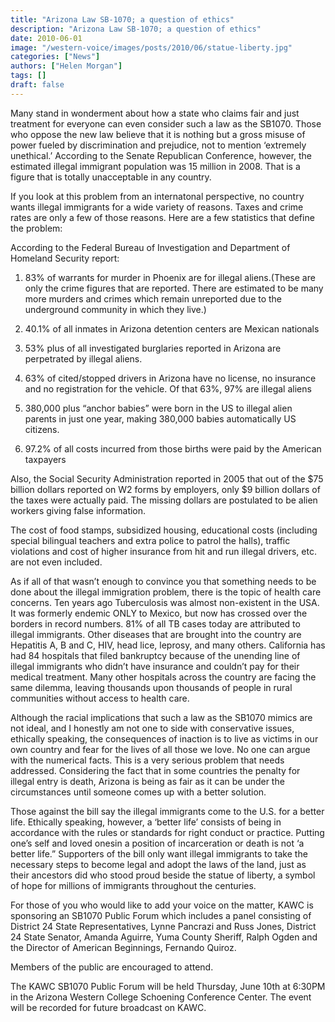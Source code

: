 ```yaml
---
title: "Arizona Law SB-1070; a question of ethics"
description: "Arizona Law SB-1070; a question of ethics"
date: 2010-06-01
image: "/western-voice/images/posts/2010/06/statue-liberty.jpg"
categories: ["News"]
authors: ["Helen Morgan"]
tags: []
draft: false
---
```

Many stand in wonderment about how a state who claims fair and just treatment for everyone can even consider such a law as the SB1070. Those who oppose the new law believe that it is nothing but a gross misuse of power fueled by discrimination and prejudice, not to mention ‘extremely unethical.’ According to the Senate Republican Conference, however, the estimated illegal immigrant population was 15 million in 2008. That is a figure that is totally unacceptable in any country.

If you look at this problem from an internatonal perspective, no country wants illegal immigrants for a wide variety of reasons. Taxes and crime rates are only a few of those reasons. Here are a few statistics that define the problem:

According to the Federal Bureau of Investigation and Department of Homeland Security report:

1. 83% of warrants for murder in Phoenix are for illegal aliens.(These are only the crime figures that are reported. There are estimated to be many more murders and crimes which remain unreported due to the underground community in which they live.)

2. 40.1% of all inmates in Arizona detention centers are Mexican nationals

3. 53% plus of all investigated burglaries reported in Arizona are perpetrated by illegal aliens.

4. 63% of cited/stopped drivers in Arizona have no license, no insurance and no registration for the vehicle. Of that 63%, 97% are illegal aliens

5. 380,000 plus “anchor babies” were born in the US to illegal alien parents in just one year, making 380,000 babies automatically US citizens.

6. 97.2% of all costs incurred from those births were paid by the American taxpayers

Also, the Social Security Administration reported in 2005 that out of the $75 billion dollars reported on W2 forms by employers, only $9 billion dollars of the taxes were actually paid. The missing dollars are postulated to be alien workers giving false information.

The cost of food stamps, subsidized housing, educational costs (including special bilingual teachers and extra police to patrol the halls), traffic violations and cost of higher insurance from hit and run illegal drivers, etc. are not even included.

As if all of that wasn’t enough to convince you that something needs to be done about the illegal immigration problem, there is the topic of health care concerns. Ten years ago Tuberculosis was almost non-existent in the USA. It was formerly endemic ONLY to Mexico, but now has crossed over the borders in record numbers. 81% of all TB cases today are attributed to illegal immigrants. Other diseases that are brought into the country are Hepatitis A, B and C, HIV, head lice, leprosy, and many others. California has had 84 hospitals that filed bankruptcy because of the unending line of illegal immigrants who didn’t have insurance and couldn’t pay for their medical treatment. Many other hospitals across the country are facing the same dilemma, leaving thousands upon thousands of people in rural communities without access to health care.

Although the racial implications that such a law as the SB1070 mimics are not ideal, and I honestly am not one to side with conservative issues, ethically speaking, the consequences of inaction is to live as victims in our own country and fear for the lives of all those we love. No one can argue with the numerical facts. This is a very serious problem that needs addressed. Considering the fact that in some countries the penalty for illegal entry is death, Arizona is being as fair as it can be under the circumstances until someone comes up with a better solution.

Those against the bill say the illegal immigrants come to the U.S. for a better life. Ethically speaking, however, a ‘better life’ consists of being in accordance with the rules or standards for right conduct or practice. Putting one’s self and loved onesin a position of incarceration or death is not ‘a better life.” Supporters of the bill only want illegal immigrants to take the necessary steps to become legal and adopt the laws of the land, just as their ancestors did who stood proud beside the statue of liberty, a symbol of hope for millions of immigrants throughout the centuries.

For those of you who would like to add your voice on the matter, KAWC is sponsoring an SB1070 Public Forum which includes a panel consisting of District 24 State Representatives, Lynne Pancrazi and Russ Jones, District 24 State Senator, Amanda Aguirre, Yuma County Sheriff, Ralph Ogden and the Director of American Beginnings, Fernando Quiroz.

Members of the public are encouraged to attend.

The KAWC SB1070 Public Forum will be held Thursday, June 10th at 6:30PM in the Arizona Western College Schoening Conference Center. The event will be recorded for future broadcast on KAWC.